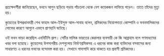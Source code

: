 প্রত্যক্ষদর্শীরা জানিয়েছেন, ভবনে আগুন ছড়িয়ে পড়ায় পাঁচতলা থেকে বেশ কয়েকজন লাফিয়ে পড়েন। তাতে তাঁদের মৃত্যু হয়।

কুয়েতের উপপ্রধানমন্ত্রী শেখ ফাহাদ আল-ইউসুফ আল-সাবাহ বলেন, শ্রমিকদের নিয়োগদাতা কোম্পানি ও ভবনমালিকদের লোভের কারণে আগুনে এভাবে প্রাণহানি ঘটেছে।

ওই ভবন ভাড়া করেছিল এনবিটিসি গ্রুপ। সেটির মালিক ভারতের কেরালার ব্যবসায়ী কে জি আব্রাহাম বলে গণমাধ্যমের খবর বলা হয়েছে। কুয়েতসহ উপসাগরীয় দেশগুলোয় নির্মাণশ্রমিকসহ এ ধরনের কাজ করা ব্যক্তিদের বসবাসের জন্য সাধারণত এ ধরনের ভবনের বন্দোবস্ত করা হয়। সেখানে গাদাগাদি করে থাকতে হয় প্রবাসী শ্রমিকদের।
